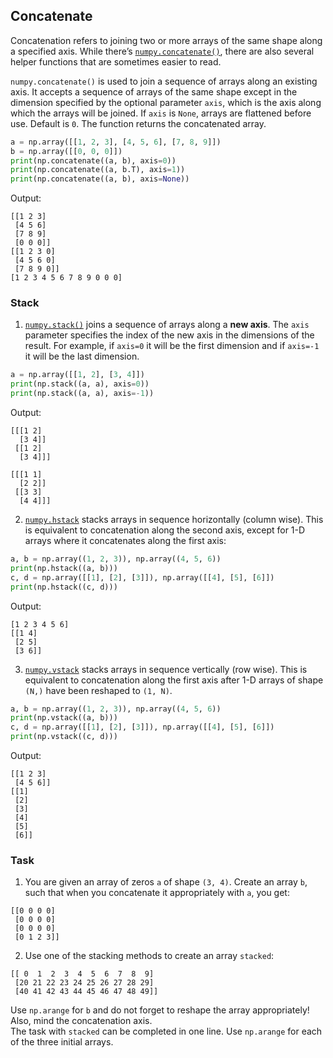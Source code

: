 ## Concatenate

Concatenation refers to joining two or more arrays of the same shape along a specified axis.
While there’s [`numpy.concatenate()`](https://numpy.org/doc/stable/reference/generated/numpy.concatenate.html), there are also several helper functions 
that are sometimes easier to read.

`numpy.concatenate()` is used to join a sequence of arrays along an existing axis. It accepts 
a sequence of arrays of the same shape except in the dimension specified by the optional 
parameter `axis`, which is the axis along which the arrays will be joined. 
If `axis` is `None`, arrays are flattened before use. Default is `0`. The function 
returns the concatenated array.

```python
a = np.array([[1, 2, 3], [4, 5, 6], [7, 8, 9]])
b = np.array([[0, 0, 0]])
print(np.concatenate((a, b), axis=0))
print(np.concatenate((a, b.T), axis=1))
print(np.concatenate((a, b), axis=None))
```
Output:
```text
[[1 2 3]
 [4 5 6]
 [7 8 9]
 [0 0 0]]
[[1 2 3 0]
 [4 5 6 0]
 [7 8 9 0]]
[1 2 3 4 5 6 7 8 9 0 0 0]
```
### Stack
1. [`numpy.stack()`](https://numpy.org/doc/stable/reference/generated/numpy.stack.html#numpy.stack) joins 
a sequence of arrays along a **new axis**. The `axis` parameter specifies the index of the new axis in 
the dimensions of the result. For example, if `axis=0` it will be the first dimension and if `axis=-1` 
it will be the last dimension.

```python
a = np.array([[1, 2], [3, 4]])
print(np.stack((a, a), axis=0))
print(np.stack((a, a), axis=-1))
```
Output:
```text
[[[1 2]
  [3 4]]
 [[1 2]
  [3 4]]]
  
[[[1 1]
  [2 2]]
 [[3 3]
  [4 4]]]
```
2. [`numpy.hstack`](https://numpy.org/doc/stable/reference/generated/numpy.hstack.html#numpy.hstack) stacks
arrays in sequence horizontally (column wise).
This is equivalent to concatenation along the second axis, except for 1-D arrays where it concatenates along the first axis:
```python
a, b = np.array((1, 2, 3)), np.array((4, 5, 6))
print(np.hstack((a, b)))
c, d = np.array([[1], [2], [3]]), np.array([[4], [5], [6]])
print(np.hstack((c, d)))
```
Output:
```text
[1 2 3 4 5 6]
[[1 4]
 [2 5]
 [3 6]]
```
3. [`numpy.vstack`](https://numpy.org/doc/stable/reference/generated/numpy.vstack.html#numpy.vstack) stacks
arrays in sequence vertically (row wise). This is equivalent to concatenation along the first axis after 
1-D arrays of shape `(N,)` have been reshaped to `(1, N)`.
```python
a, b = np.array((1, 2, 3)), np.array((4, 5, 6))
print(np.vstack((a, b)))
c, d = np.array([[1], [2], [3]]), np.array([[4], [5], [6]])
print(np.vstack((c, d)))
```
Output:
```text
[[1 2 3]
 [4 5 6]]
[[1]
 [2]
 [3]
 [4]
 [5]
 [6]]
```

### Task
1. You are given an array of zeros `a` of shape `(3, 4)`. Create an array `b`, such that
when you concatenate it appropriately with `a`, you get:
```text
[[0 0 0 0]
 [0 0 0 0]
 [0 0 0 0]
 [0 1 2 3]]
```
2. Use one of the stacking methods to create an array `stacked`:
```text
[[ 0  1  2  3  4  5  6  7  8  9]
 [20 21 22 23 24 25 26 27 28 29]
 [40 41 42 43 44 45 46 47 48 49]]
```
<div class="hint">Use <code>np.arange</code> for <code>b</code> and do not forget to 
reshape the array appropriately! Also, mind the concatenation axis.</div>
<div class="hint">The task with <code>stacked</code> can be completed in one line. Use <code>np.arange</code> for
each of the three initial arrays.</div>